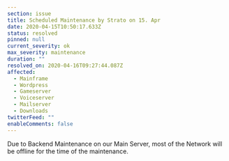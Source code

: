 ```yaml
---
section: issue
title: Scheduled Maintenance by Strato on 15. Apr
date: 2020-04-15T10:50:17.633Z
status: resolved
pinned: null
current_severity: ok
max_severity: maintenance
duration: ""
resolved_on: 2020-04-16T09:27:44.087Z
affected:
  - Mainframe
  - Wordpress
  - Gameserver
  - Voiceserver
  - Mailserver
  - Downloads
twitterFeed: ""
enableComments: false
---
```

Due to Backend Maintenance on our Main Server, most of the Network will be offline for the time of the maintenance.